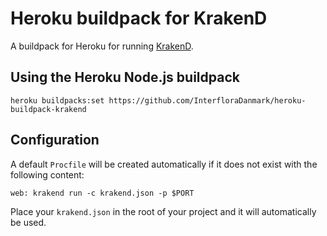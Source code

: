 # Heroku buildpack for KrakenD

A buildpack for Heroku for running [KrakenD](https://www.krakend.io/). 

## Using the Heroku Node.js buildpack

    heroku buildpacks:set https://github.com/InterfloraDanmark/heroku-buildpack-krakend

## Configuration
A default `Procfile` will be created automatically if it does not exist with the following content:

    web: krakend run -c krakend.json -p $PORT

Place your `krakend.json` in the root of your project and it will automatically be used.
